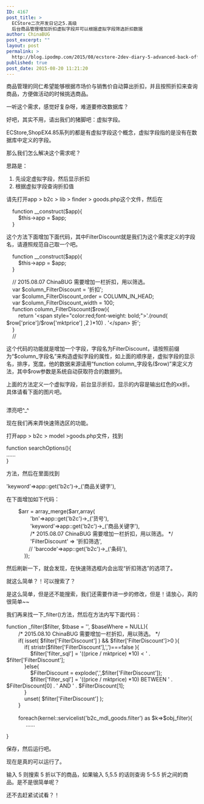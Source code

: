 ```yaml
---
ID: 4167
post_title: >
  ECStore二次开发日记之5.高级
  后台商品管理增加折扣虚拟字段并可以根据虚拟字段筛选折扣数据
author: ChinaBUG
post_excerpt: ""
layout: post
permalink: >
  http://blog.ipodmp.com/2015/08/ecstore-2dev-diary-5-advanced-back-office-product-management-to-increase-the-discount-virtual-fields-and-filters-can-be-based-on-the-virtual-field-discount-data.html
published: true
post_date: 2015-08-20 11:21:20
---
```

<p>
	商品管理的同仁希望能够根据市场价与销售价自动算出折扣，并且按照折扣来查询商品，方便做活动的时候挑选商品。
</p>

<p>
	一听这个需求，感觉好复杂呀，难道要修改数据库？
</p>

<p>
	好吧，其实不用，请出我们的猪脚吧：虚拟字段。
</p>

<p>
	ECStore,ShopEX4.85系列的都是有虚拟字段这个概念，虚拟字段指的是没有在数据库中定义的字段。
</p>

<p>
	那么我们怎么解决这个需求呢？
</p>

<p>
	思路是：
</p>

<ol>
	<li>
		先设定虚拟字段，然后显示折扣
	</li>
	<li>
		根据虚拟字段查询折扣值
	</li>
</ol>

<p>
	请先打开app &gt; b2c &gt; lib &gt; finder &gt; goods.php这个文件，然后在
</p>

<p>
	&nbsp; &nbsp; function __construct($app){<br />
	&nbsp; &nbsp; &nbsp; &nbsp; $this-&gt;app = $app;<br />
	&nbsp; &nbsp; }
</p>

<p>
	这个方法下面增加下面代码，其中FilterDiscount就是我们为这个需求定义的字段名，请遵照规范自己取一个吧。
</p>

<p>
	&nbsp; &nbsp; function __construct($app){<br />
	&nbsp; &nbsp; &nbsp; &nbsp; $this-&gt;app = $app;<br />
	&nbsp; &nbsp; }
</p>

<p>
	&nbsp;&nbsp; &nbsp;// 2015.08.07 ChinaBUG 需要增加一栏折扣，用以筛选。<br />
	&nbsp;&nbsp; &nbsp;var $column_FilterDiscount = &#39;折扣&#39;;<br />
	&nbsp;&nbsp; &nbsp;var $column_FilterDiscount_order = COLUMN_IN_HEAD;<br />
	&nbsp;&nbsp; &nbsp;var $column_FilterDiscount_width = 100;<br />
	&nbsp; &nbsp; function column_FilterDiscount($row){<br />
	&nbsp;&nbsp; &nbsp;&nbsp;&nbsp; &nbsp;return &#39;&lt;span style=&quot;color:red;font-weight: bold;&quot;&gt;&#39;.(round( $row['price']/$row['mktprice'] ,2 )*10) . &#39;&lt;/span&gt; 折&#39;;<br />
	&nbsp; &nbsp; }&nbsp;&nbsp; &nbsp;<br />
	&nbsp;&nbsp; &nbsp;//
</p>

<p>
	这个代码的功能就是增加一个字段，字段名为FilterDiscount，请按照前缀为&ldquo;$column_字段名&rdquo;来构造虚拟字段的属性，如上面的顺序是，虚拟字段的显示名，排序，宽度。他的数据来源请用&ldquo;function&nbsp;column_字段名($row)&rdquo;来定义方法，其中$row参数是系统自动获取符合的数据列。
</p>

<p>
	上面的方法定义一个虚拟字段，前台显示折扣，显示的内容是输出红色的xx折。具体请看下面的图片吧。
</p>

<p>
	<img alt="" src="http://blog.ipodmp.com/wp-content/uploads/2015/08/20150810-后台商品管理-增加折扣筛选.png" />
</p>

<p>
	漂亮吧^_^
</p>

<p>
	现在我们再来弄快速筛选区的功能。
</p>

<p>
	打开app &gt; b2c &gt; model &gt;goods.php文件，找到
</p>

<p>
	function searchOptions(){<br />
	......<br />
	}
</p>

<p>
	方法，然后在里面找到
</p>

<p>
	&#39;keyword&#39;=&gt;app::get(&#39;b2c&#39;)-&gt;_(&#39;商品关键字&#39;),
</p>

<p>
	在下面增加如下代码：
</p>

<p>
	&nbsp;&nbsp;&nbsp;&nbsp;&nbsp;&nbsp;&nbsp; $arr = array_merge($arr,array(<br />
	&nbsp;&nbsp;&nbsp;&nbsp;&nbsp;&nbsp;&nbsp;&nbsp;&nbsp;&nbsp;&nbsp;&nbsp;&nbsp;&nbsp;&nbsp; &#39;bn&#39;=&gt;app::get(&#39;b2c&#39;)-&gt;_(&#39;货号&#39;),<br />
	&nbsp;&nbsp;&nbsp;&nbsp;&nbsp;&nbsp;&nbsp;&nbsp;&nbsp;&nbsp;&nbsp;&nbsp;&nbsp;&nbsp;&nbsp; &#39;keyword&#39;=&gt;app::get(&#39;b2c&#39;)-&gt;_(&#39;商品关键字&#39;),<br />
	&nbsp;&nbsp; &nbsp;&nbsp;&nbsp; &nbsp;&nbsp;&nbsp; &nbsp;&nbsp;&nbsp; &nbsp;/* 2015.08.07 ChinaBUG 需要增加一栏折扣，用以筛选。 */<br />
	&nbsp;&nbsp; &nbsp;&nbsp;&nbsp; &nbsp;&nbsp;&nbsp; &nbsp;&nbsp;&nbsp; &nbsp;&#39;FilterDiscount&#39; =&gt; &#39;折扣筛选&#39;,<br />
	&nbsp;&nbsp;&nbsp;&nbsp;&nbsp;&nbsp;&nbsp;&nbsp;&nbsp;&nbsp;&nbsp;&nbsp;&nbsp;&nbsp; // &#39;barcode&#39;=&gt;app::get(&#39;b2c&#39;)-&gt;_(&#39;条码&#39;),<br />
	&nbsp;&nbsp;&nbsp;&nbsp;&nbsp;&nbsp;&nbsp;&nbsp;&nbsp;&nbsp;&nbsp; ));
</p>

<p>
	然后刷新一下，就会发现，在快速筛选框内会出现&ldquo;折扣筛选&rdquo;的选项了。
</p>

<p>
	就这么简单？！可以搜索了？
</p>

<p>
	是这么简单，但是还不能搜索，我们还需要作进一步的修改，但是！请放心，真的很简单~~
</p>

<p>
	我们再来找一下_filter()方法，然后在方法内写下面代码：
</p>

<p>
	function _filter($filter, $tbase = &#39;&#39;, $baseWhere = NULL){<br />
	&nbsp;&nbsp; &nbsp;&nbsp;&nbsp;&nbsp; /* 2015.08.10 ChinaBUG 需要增加一栏折扣，用以筛选。 */<br />
	&nbsp;&nbsp; &nbsp;&nbsp;&nbsp; &nbsp;if( isset( $filter['FilterDiscount'] ) &amp;&amp; $filter['FilterDiscount']&gt;0 ){<br />
	&nbsp;&nbsp; &nbsp;&nbsp;&nbsp; &nbsp;&nbsp;&nbsp; &nbsp;if( stristr($filter['FilterDiscount'],&#39;,&#39;)===false ){<br />
	&nbsp;&nbsp; &nbsp;&nbsp;&nbsp; &nbsp;&nbsp;&nbsp; &nbsp;&nbsp;&nbsp; &nbsp;$filter['filter_sql'] = '((price / mktprice) *10) < ' . $filter['FilterDiscount'];<br />
	&nbsp;&nbsp; &nbsp;&nbsp;&nbsp; &nbsp;&nbsp;&nbsp; &nbsp;}else{<br />
	&nbsp;&nbsp; &nbsp;&nbsp;&nbsp; &nbsp;&nbsp;&nbsp; &nbsp;&nbsp;&nbsp; &nbsp;$FilterDiscount = explode(&#39;,&#39;,$filter['FilterDiscount']);<br />
	&nbsp;&nbsp; &nbsp;&nbsp;&nbsp; &nbsp;&nbsp;&nbsp; &nbsp;&nbsp;&nbsp; &nbsp;$filter['filter_sql'] = '((price / mktprice) *10) BETWEEN ' . $FilterDiscount[0] . ' AND ' . $FilterDiscount[1];<br />
	&nbsp;&nbsp; &nbsp;&nbsp;&nbsp; &nbsp;&nbsp;&nbsp; &nbsp;}&nbsp;&nbsp; &nbsp;&nbsp;&nbsp; &nbsp;&nbsp;&nbsp; &nbsp;<br />
	&nbsp;&nbsp; &nbsp;&nbsp;&nbsp; &nbsp;&nbsp;&nbsp; &nbsp;unset( $filter['FilterDiscount'] );<br />
	&nbsp;&nbsp; &nbsp;&nbsp;&nbsp; &nbsp;}<br />
	&nbsp;&nbsp; &nbsp;&nbsp;&nbsp; &nbsp;<br />
	&nbsp;&nbsp; &nbsp;&nbsp;&nbsp; &nbsp;foreach(kernel::servicelist(&#39;b2c_mdl_goods.filter&#39;) as $k=&gt;$obj_filter){<br />
	&nbsp;&nbsp;&nbsp;&nbsp;&nbsp;&nbsp;&nbsp;&nbsp;&nbsp;&nbsp;&nbsp;&nbsp; ......
</p>

<p>
	}
</p>

<p>
	保存，然后运行吧。
</p>

<p>
	现在是真的可以运行了。
</p>

<p>
	输入 5 则搜索 5 折以下的商品，如果输入 5,5.5 的话则查询 5-5.5 折之间的商品。是不是很简单呢？
</p>

<p>
	还不去赶紧试试看？！
</p>